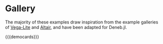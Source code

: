 # Gallery

The majority of these examples draw inspiration from the example galleries of [Vega-Lite](https://vega.github.io/vega-lite/examples/) and [Altair](https://altair-viz.github.io/gallery/index.html), and have been adapted for Deneb.jl.

{{{democards}}}